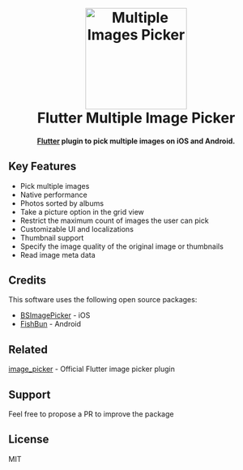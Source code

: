 <h1 align="center">
  <br>
  <a href="https://github.com/loic-hamdi/multiple_images_picker"><img src="https://github.com/loic-hamdi/multiple_images_picker/raw/master/screenshots/hero.png" alt="Multiple Images Picker" width="200"></a>
  <br>
  Flutter Multiple Image Picker
  <br>
</h1>


<h4 align="center">
  <a href="https://flutter.io" target="_blank">Flutter</a> plugin to pick multiple images on iOS and Android.
</h4>



## Key Features

- Pick multiple images
- Native performance
- Photos sorted by albums
- Take a picture option in the grid view
- Restrict the maximum count of images the user can pick
- Customizable UI and localizations
- Thumbnail support
- Specify the image quality of the original image or thumbnails
- Read image meta data


## Credits

This software uses the following open source packages:

- [BSImagePicker](https://github.com/mikaoj/BSImagePicker) - iOS
- [FishBun](https://github.com/sangcomz/FishBun) - Android

## Related

[image_picker](https://pub.dartlang.org/packages/image_picker) - Official Flutter image picker plugin

## Support

Feel free to propose a PR to improve the package

## License

MIT
